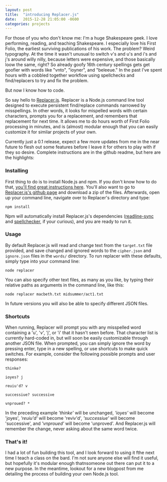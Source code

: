 ```yaml
---
layout: post
title:  "introducing Replacer.js"
date:   2015-12-28 21:05:00 -0600
categories: projects
---
```

For those of you who don't know me: I'm a huge Shakespeare geek. I love performing, reading, and teaching Shakespeare. I especially love his First Folio, the earliest surviving publications of his work. The problem? Weird typography. At the time it wasn't unusual to switch v's and u's and i's and j's around willy nilly, because letters were expensive, and those basically loow the same, right? So already goofy 16th century spellings gets get goofier with words like "vnto", "ioyner", and "beleeue." In the past I've spent hours with a cobbled together workflow using spellchecks and find/replacers to try and fix the problem.

But now I know how to code.

So say hello to [Replacer.js](https://github.com/delventhalz/replacer.js). Replacer is a Node.js command line tool designed to execute persistent find/replace commands narrowed by misspellings. In other words, it looks for mispelled words with certain characters, prompts you for a replacement, and remembers that replacement for next time. It allows me to do hours worth of First Folio processing in minutes, and is (almost) modular enough that you can easily customize it for similar projects of your own.

Currently just a 0.1 release, expect a few more updates from me in the near future to flesh out some features before I leave it for others to play with if they so desire. Complete instructions are in the github readme, but here are the highlights:

### Installing
First thing to do is to install Node.js and npm. If you don't know how to do that, [you'll find great instructions here](https://docs.npmjs.com/getting-started/installing-node). You'll also want to go to [Replacer.js's github page](https://github.com/delventhalz/replacer.js) and download a zip of the files. Afterwards, open up your command line, navigate over to Replacer's directory and type:  

```
npm install
```

Npm will automatically install Replacer.js's dependencies ([readline-sync](https://github.com/anseki/readline-sync) and [spellchecker](https://github.com/atom/node-spellchecker), if your curious), and you are ready to run it.

### Usage
By default Replacer.js will read and change text from the `target.txt` file provided, and save changed and ignored words to the `cipher.json` and `ignore.json` files in the `words/` directory. To run replacer with these defaults, simply type into your command line:

```
node replacer
```

You can also specify other text files, as many as you like, by typing their relative paths as arguments in the command line, like this:

```
node replacer macbeth.txt midsummer/act1.txt
```

In future versions you will also be able to specify different JSON files.

### Shortcuts
When running, Replacer will prompt you with any misspelled word containing a 'u', 'v', 'j', or 'i' that it hasn't seen before. That character list is currently hard-coded in, but will soon be easily customizable through another JSON file. When prompted, you can simply ignore the word by pressing enter, type in a new spelling, or use shortcuts to make quick switches. For example, consider the following possible prompts and user responses:

```
thinke? 

ioyes? j

reuiu'd? v

successiue? successive

vnproued? *
```

In the preceding example *'thinke'* will be unchanged, *'ioyes'* will become 'joyes', *'reuiu'd'* will become 'reviv'd', *'successiue'* will become 'successive', and *'vnproued'* will become 'unproved'. And Replacer.js will remember the change, never asking about the same word twice.

### That's it!
I had a lot of fun building this tool, and I look forward to using it fthe next time I teach a class on the bard. I'm not sure anyone else will find it useful, but hopefully it's modular enough thatnsomeone out there can put it to a new purpose. In the meantime, lookout for a new blogpost from me detailing the process of building your own Node.js tool.